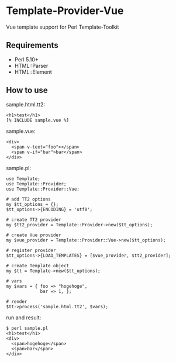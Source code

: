 # Template-Provider-Vue

Vue template support for Perl Template-Toolkit

## Requirements

  * Perl 5.10+
  * HTML::Parser
  * HTML::Element

## How to use

sample.html.tt2:

    <h1>test</h1>
    [% INCLUDE sample.vue %]

sample.vue:

    <div>
      <span v-text="foo"></span>
      <span v-if="bar">bar</span>
    </div>

sample.pl:

    use Template;
    use Template::Provider;
    use Template::Provider::Vue;
    
    # add TT2 options
    my $tt_options = {};
    $tt_options->{ENCODING} = 'utf8';
    
    # create TT2 provider
    my $tt2_provider = Template::Provider->new($tt_options);
    
    # create Vue provider
    my $vue_provider = Template::Provider::Vue->new($tt_options);
    
    # register provider
    $tt_options->{LOAD_TEMPLATES} = [$vue_provider, $tt2_provider];
    
    # create Template object
    my $tt = Template->new($tt_options);
    
    # vars
    my $vars = { foo => "hogehoge",
                 bar => 1, };
    
    # render
    $tt->process('sample.html.tt2', $vars);


run and result:

    $ perl sample.pl
    <h1>test</h1>
    <div>
      <span>hogehoge</span>
      <span>bar</span>
    </div>


